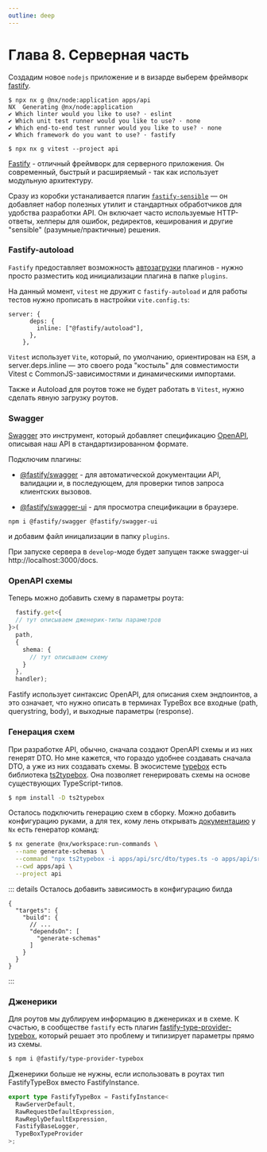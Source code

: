 ```yaml
---
outline: deep
---
```


# Глава 8. Серверная часть

Создадим новое `nodejs` приложение и в визарде выберем фреймворк [fastify](https://fastify.dev/).

```shell
$ npx nx g @nx/node:application apps/api
NX  Generating @nx/node:application
✔ Which linter would you like to use? · eslint
✔ Which unit test runner would you like to use? · none
✔ Which end-to-end test runner would you like to use? · none
✔ Which framework do you want to use? · fastify

$ npx nx g vitest --project api
```

[Fastify](https://fastify.dev/) - отличный фреймворк для серверного приложения. Он современный, быстрый и расширяемый -
так как использует модульную архитектуру.

Сразу из коробки устаналивается плагин [`fastify-sensible`](https://github.com/fastify/fastify-sensible) — он добавляет
набор полезных утилит и стандартных обработчиков для удобства разработки API. Он включает часто используемые
HTTP-ответы, хелперы для ошибок, редиректов, кеширования и другие "sensible" (разумные/практичные) решения.

### Fastify-autoload

`Fastify` предоставляет возможность [автозагрузки](https://github.com/fastify/fastify-autoload) плагинов - нужно просто
разместить код инициализации плагина в папке `plugins`.

На данный момент, `vitest` не дружит с `fastify-autoload` и для работы тестов нужно прописать в настройки
`vite.config.ts`:

```
server: {
      deps: {
        inline: ["@fastify/autoload"],
      },
    },
```

`Vitest` использует `Vite`, который, по умолчанию, ориентирован на `ESM`, а
server.deps.inline — это своего рода "костыль" для совместимости Vitest с CommonJS-зависимостями и динамическими
импортами.

Также и Autoload для роутов тоже не будет работать в `Vitest`, нужно сделать явную загрузку роутов.

### Swagger

[Swagger](https://swagger.io/) это инструмент, который добавляет спецификацию [OpenAPI](https://www.openapis.org/),
описывая наш API в стандартизированном формате.

Подключим плагины:

- [@fastify/swagger](https://github.com/fastify/fastify-swagger) -
  для автоматической документации API, валидации и, в последующем, для проверки типов запроса клиентских вызовов.

- [@fastify/swagger-ui](https://github.com/fastify/fastify-swagger-ui) -
  для просмотра спецификации в браузере.

```shell
npm i @fastify/swagger @fastify/swagger-ui
```

и добавим файл иницализации в папку `plugins`.

При запуске сервера в `develop`-моде будет запущен также swagger-ui http://localhost:3000/docs.

### OpenAPI схемы
Теперь можно добавить схему в параметры роута:

```typescript
  fastify.get<{
  // тут описываем дженерик-типы параметров
}>(
  path,
  {
    shema: {
      // тут описываем схему
    }
  },
  handler);
```

Fastify использует синтаксис OpenAPI, для описания схем эндпоинтов, а это означает, что нужно описать в терминах
TypeBox все входные (path, querystring, body), и выходные параметры (response).

### Генерация схем

При разработке API, обычно, сначала создают OpenAPI схемы и из них генерят DTO.
Но мне кажется, что гораздо удобнее создавать сначала DTO, а уже из них создавать схемы.
В экосистеме [typebox](https://github.com/sinclairzx81/typebox?tab=readme-ov-file#ecosystem) есть
библиотека
[ts2typebox](https://github.com/xddq/ts2typebox).
Она позволяет генерировать схемы на основе существующих TypeScript-типов.

```bash
$ npm install -D ts2typebox
```

Осталось подключить генерацию схем в сборку. Можно добавить конфигурацию руками, а для тех, кому лень открывать
[документацию](https://nx.dev/reference/core-api/nx/executors/run-commands) у
`Nx` есть генератор команд:

```bash
$ nx generate @nx/workspace:run-commands \
  --name generate-schemas \
  --command "npx ts2typebox -i apps/api/src/dto/types.ts -o apps/api/src/typebox/index.ts" \
  --cwd apps/api \
  --project api
```

::: details Осталось добавить зависимость в конфигурацию билда

```json5
{
  "targets": {
    "build": {
      // ...
      "dependsOn": [
        "generate-schemas"
      ]
    }
  }
}
```

:::

### Дженерики

Для роутов мы дублируем информацию в дженериках и в схеме. К счастью, в сообществе `fastify` есть плагин
[fastify-type-provider-typebox](https://github.com/fastify/fastify-type-provider-typebox),
который решает это проблему и типизирует параметры прямо из схемы.

```bash
$ npm i @fastify/type-provider-typebox
```

Дженерики больше не нужны, если использовать в роутах тип FastifyTypeBox вместо FastifyInstance.

```typescript
export type FastifyTypeBox = FastifyInstance<
  RawServerDefault,
  RawRequestDefaultExpression,
  RawReplyDefaultExpression,
  FastifyBaseLogger,
  TypeBoxTypeProvider
>;
```

